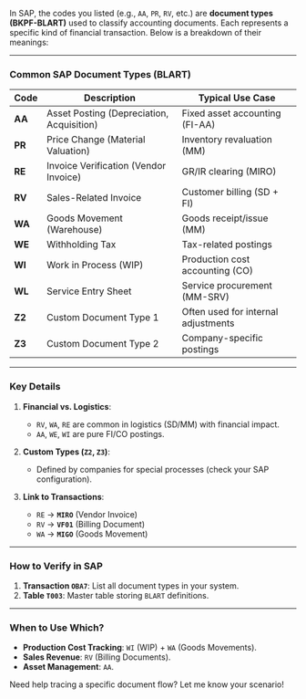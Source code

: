 In SAP, the codes you listed (e.g., `AA`, `PR`, `RV`, etc.) are **document types (BKPF-BLART)** used to classify accounting documents. Each represents a specific kind of financial transaction. Below is a breakdown of their meanings:

---

### **Common SAP Document Types (BLART)**
| **Code** | **Description** | **Typical Use Case** |
|----------|----------------|----------------------|
| **AA**   | Asset Posting (Depreciation, Acquisition) | Fixed asset accounting (FI-AA) |
| **PR**   | Price Change (Material Valuation) | Inventory revaluation (MM) |
| **RE**   | Invoice Verification (Vendor Invoice) | GR/IR clearing (MIRO) |
| **RV**   | Sales-Related Invoice | Customer billing (SD + FI) |
| **WA**   | Goods Movement (Warehouse) | Goods receipt/issue (MM) |
| **WE**   | Withholding Tax | Tax-related postings |
| **WI**   | Work in Process (WIP) | Production cost accounting (CO) |
| **WL**   | Service Entry Sheet | Service procurement (MM-SRV) |
| **Z2**   | Custom Document Type 1 | Often used for internal adjustments |
| **Z3**   | Custom Document Type 2 | Company-specific postings |

---

### **Key Details**
1. **Financial vs. Logistics**:
   - `RV`, `WA`, `RE` are common in logistics (SD/MM) with financial impact.
   - `AA`, `WE`, `WI` are pure FI/CO postings.

2. **Custom Types (`Z2`, `Z3`)**:
   - Defined by companies for special processes (check your SAP configuration).

3. **Link to Transactions**:
   - `RE` → **`MIRO`** (Vendor Invoice)
   - `RV` → **`VF01`** (Billing Document)
   - `WA` → **`MIGO`** (Goods Movement)

---

### **How to Verify in SAP**
1. **Transaction `OBA7`**: List all document types in your system.
2. **Table `T003`**: Master table storing `BLART` definitions.

---

### **When to Use Which?**
- **Production Cost Tracking**: `WI` (WIP) + `WA` (Goods Movements).
- **Sales Revenue**: `RV` (Billing Documents).
- **Asset Management**: `AA`.

Need help tracing a specific document flow? Let me know your scenario!
